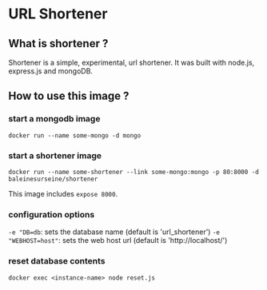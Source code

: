 # URL Shortener
## What is shortener ?
Shortener is a simple, experimental, url shortener. It was built with node.js, express.js and mongoDB.
## How to use this image ?
### start a mongodb image
```
docker run --name some-mongo -d mongo
```
### start a shortener image
```
docker run --name some-shortener --link some-mongo:mongo -p 80:8000 -d baleinesurseine/shortener
```
This image includes `expose 8000`.
### configuration options
 `-e "DB=db`: sets the database name (default is 'url_shortener')
 `-e "WEBHOST=host"`: sets the web host url (default is 'http://localhost/')
### reset database contents
```
docker exec <instance-name> node reset.js
```
